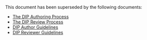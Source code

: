 This document has been superseded by the following documents:

* [The DIP Authoring Process](./docs/process-authoring.md)
* [The DIP Review Process](./docs/process-reviews.md)
* [DIP Author Guidelines](./docs/guidelines-authors.md)
* [DIP Reviewer Guidelines](./docs/guidelines-reviewers.md)